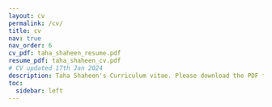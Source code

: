 ```yaml
---
layout: cv
permalink: /cv/
title: cv
nav: true
nav_order: 6
cv_pdf: taha_shaheen_resume.pdf
resume_pdf: taha_shaheen_cv.pdf
# CV updated 17th Jan 2024
description: Taha Shaheen's Curriculum vitae. Please download the PDF for a more detailed CV.
toc:
  sidebar: left
---
```

